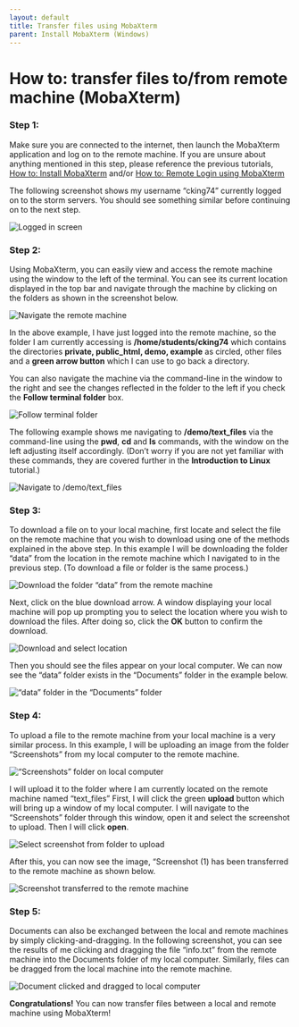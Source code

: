 ```yaml
---
layout: default
title: Transfer files using MobaXterm
parent: Install MobaXterm (Windows)
---
```

# How to: transfer files to/from remote machine (MobaXterm)

### Step 1:  
Make sure you are connected to the internet, then launch the MobaXterm application and log on to the remote machine. If you are unsure about anything mentioned in this step, please reference the previous tutorials, [How to: Install MobaXterm](installMobaXtermWindows.md) and/or [How to: Remote Login using MobaXterm](remoteLoginMobaXtermWindows.md)  
  
The following screenshot shows my username “cking74” currently logged on to the storm servers. You should see something similar before continuing on to the next step.   
  
![Logged in screen](docs/assets/CISWork17.png)  
  
  
### Step 2:  
Using MobaXterm, you can easily view and access the remote machine using the window to the left of the terminal. You can see its current location displayed in the top bar and navigate through the machine by clicking on the folders as shown in the screenshot below.  
  
![Navigate the remote machine](docs/assets/CISWork18.png) 
  
In the above example, I have just logged into the remote machine, so the folder I am currently accessing is **/home/students/cking74** which contains the directories **private, public_html, demo, example** as circled, other files and a **green arrow button** which I can use to go back a directory.  
  
You can also navigate the machine via the command-line in the window to the right and see the changes reflected in the folder to the left if you check the **Follow terminal folder** box.   
  
![Follow terminal folder](docs/assets/CISWork19.png)  
  
The following example shows me navigating to **/demo/text_files** via the command-line using the **pwd**, **cd** and **ls** commands, with the window on the left adjusting itself accordingly. (Don’t worry if you are not yet familiar with these commands, they are covered further in the **Introduction to Linux** tutorial.)   
  
![Navigate to /demo/text_files](docs/assets/CISWork20.png)  
  
  
### Step 3:  
To download a file on to your local machine, first locate and select the file on the remote machine that you wish to download using one of the methods explained in the above step. In this example I will be downloading the folder “data” from the location in the remote machine which I navigated to in the previous step. (To download a file or folder is the same process.)   
  
![Download the folder “data” from the remote machine](docs/assets/CISWork21.png)  
  
Next, click on the blue download arrow. A window displaying your local machine will pop up prompting you to select the location where you wish to download the files. After doing so, click the **OK** button to confirm the download.  
  
![Download and select location](docs/assets/CISWork22.png)  
  
Then you should see the files appear on your local computer. We can now see the “data” folder exists in the “Documents” folder in the example below.   
  
![“data” folder in the “Documents” folder](docs/assets/CISWork23.png)  
  
  
### Step 4:  
To upload a file to the remote machine from your local machine is a very similar process.  In this example, I will be uploading an image from the folder “Screenshots” from my local computer to the remote machine.  
  
![“Screenshots” folder on local computer](docs/assets/CISWork24.png)  
   
I will upload it to the folder where I am currently located on the remote machine named “text_files” First, I will click the green **upload** button which will bring up a window of my local computer. I will navigate to the “Screenshots” folder through this window, open it and select the screenshot to upload. Then I will click **open**.  
  
![Select screenshot from folder to upload](docs/assets/CISWork25.png)  
  
After this, you can now see the image, “Screenshot (1) has been transferred to the remote machine as shown below.   
  
![Screenshot transferred to the remote machine](docs/assets/CISWork26.png)  
  
  
### Step 5:  
Documents can also be exchanged between the local and remote machines by simply clicking-and-dragging.  In the following screenshot, you can see the results of me clicking and dragging the file “info.txt” from the remote machine into the Documents folder of my local computer.  Similarly, files can be dragged from the local machine into the remote machine.  
  
![Document clicked and dragged to local computer](docs/assets/CISWork27.png)  
  
**Congratulations!** You can now transfer files between a local and remote machine using MobaXterm! 
